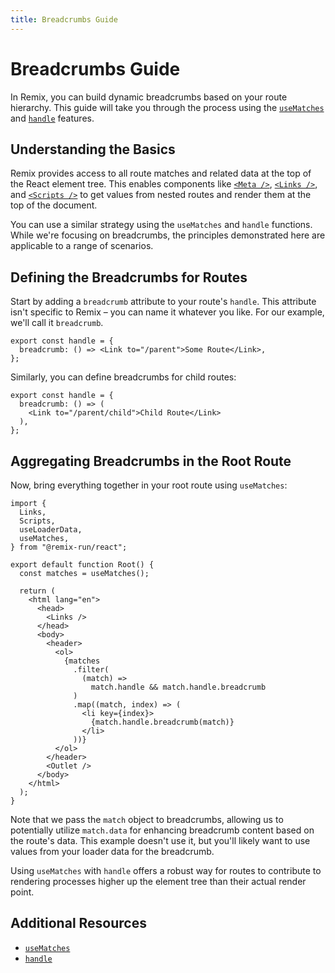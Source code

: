 ```yaml
---
title: Breadcrumbs Guide
---
```


# Breadcrumbs Guide

In Remix, you can build dynamic breadcrumbs based on your route hierarchy. This guide will take you through the process using the [`useMatches`][use-matches] and [`handle`][handle] features.

## Understanding the Basics

Remix provides access to all route matches and related data at the top of the React element tree. This enables components like [`<Meta />`][meta-component], [`<Links />`][links-component], and [`<Scripts />`][scripts-component] to get values from nested routes and render them at the top of the document.

You can use a similar strategy using the `useMatches` and `handle` functions. While we're focusing on breadcrumbs, the principles demonstrated here are applicable to a range of scenarios.

## Defining the Breadcrumbs for Routes

Start by adding a `breadcrumb` attribute to your route's `handle`. This attribute isn't specific to Remix – you can name it whatever you like. For our example, we'll call it `breadcrumb`.

```tsx filename=app/routes/parent.tsx
export const handle = {
  breadcrumb: () => <Link to="/parent">Some Route</Link>,
};
```

Similarly, you can define breadcrumbs for child routes:

```tsx filename=app/routes/parent.child.tsx
export const handle = {
  breadcrumb: () => (
    <Link to="/parent/child">Child Route</Link>
  ),
};
```

## Aggregating Breadcrumbs in the Root Route

Now, bring everything together in your root route using `useMatches`:

```tsx filename=app/root.tsx lines=[5,9,19-28]
import {
  Links,
  Scripts,
  useLoaderData,
  useMatches,
} from "@remix-run/react";

export default function Root() {
  const matches = useMatches();

  return (
    <html lang="en">
      <head>
        <Links />
      </head>
      <body>
        <header>
          <ol>
            {matches
              .filter(
                (match) =>
                  match.handle && match.handle.breadcrumb
              )
              .map((match, index) => (
                <li key={index}>
                  {match.handle.breadcrumb(match)}
                </li>
              ))}
          </ol>
        </header>
        <Outlet />
      </body>
    </html>
  );
}
```

Note that we pass the `match` object to breadcrumbs, allowing us to potentially utilize `match.data` for enhancing breadcrumb content based on the route's data. This example doesn't use it, but you'll likely want to use values from your loader data for the breadcrumb.

Using `useMatches` with `handle` offers a robust way for routes to contribute to rendering processes higher up the element tree than their actual render point.

## Additional Resources

- [`useMatches`][use-matches]
- [`handle`][handle]

[use-matches]: ../hooks/use-matches
[handle]: ../route/handle
[meta-component]: ../components/meta
[links-component]: ../components/links
[scripts-component]: ../components/scripts
